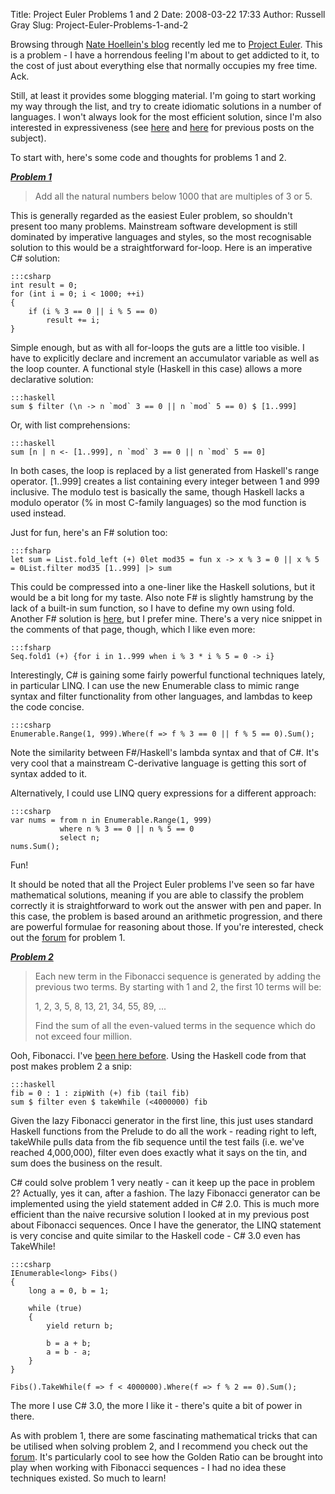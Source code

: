 Title: Project Euler Problems 1 and 2
Date: 2008-03-22 17:33
Author: Russell Gray
Slug: Project-Euler-Problems-1-and-2

Browsing through [Nate Hoellein's
blog][1] recently led me to [Project
Euler][2]. This is a problem - I have a
horrendous feeling I'm about to get addicted to it, to the cost of just
about everything else that normally occupies my free time. Ack.

Still, at least it provides some blogging material. I'm going to start working
my way through the list, and try to create idiomatic solutions in a number of
languages. I won't always look for the most efficient solution, since I'm also
interested in expressiveness (see [here][3] and
[here][4] for previous posts on the
subject).

To start with, here's some code and thoughts for problems 1 and 2.

[***Problem 1***][5]

> Add all the natural numbers below 1000 that are multiples of 3 or 5.

This is generally regarded as the easiest Euler problem, so shouldn't
present too many problems. Mainstream software development is still
dominated by imperative languages and styles, so the most recognisable
solution to this would be a straightforward for-loop. Here is an
imperative C# solution:

    :::csharp
    int result = 0;
    for (int i = 0; i < 1000; ++i)
    {
        if (i % 3 == 0 || i % 5 == 0)
            result += i;
    }

Simple enough, but as with all for-loops the guts are a little too
visible. I have to explicitly declare and increment an accumulator
variable as well as the loop counter. A functional style (Haskell in
this case) allows a more declarative solution:

    :::haskell
    sum $ filter (\n -> n `mod` 3 == 0 || n `mod` 5 == 0) $ [1..999]

Or, with list comprehensions:

    :::haskell
    sum [n | n <- [1..999], n `mod` 3 == 0 || n `mod` 5 == 0]

In both cases, the loop is replaced by a list generated from Haskell's
range operator. [1..999] creates a list containing every integer between
1 and 999 inclusive. The modulo test is basically the same, though
Haskell lacks a modulo operator (% in most C-family languages) so the
mod function is used instead.

Just for fun, here's an F# solution too:

    :::fsharp
    let sum = List.fold_left (+) 0let mod35 = fun x -> x % 3 = 0 || x % 5 = 0List.filter mod35 [1..999] |> sum

This could be compressed into a one-liner like the Haskell solutions,
but it would be a bit long for my taste. Also note F# is slightly
hamstrung by the lack of a built-in sum function, so I have to define my
own using fold. Another F# solution is
[here][6],
but I prefer mine. There's a very nice snippet in the comments of that
page, though, which I like even more:

    :::fsharp
    Seq.fold1 (+) {for i in 1..999 when i % 3 * i % 5 = 0 -> i}

Interestingly, C# is gaining some fairly powerful functional techniques
lately, in particular LINQ. I can use the new Enumerable class to mimic
range syntax and filter functionality from other languages, and lambdas
to keep the code concise.

    :::csharp
    Enumerable.Range(1, 999).Where(f => f % 3 == 0 || f % 5 == 0).Sum();

Note the similarity between F#/Haskell's lambda syntax and that of C#.
It's very cool that a mainstream C-derivative language is getting this
sort of syntax added to it.

Alternatively, I could use LINQ query expressions for a different
approach:

    :::csharp
    var nums = from n in Enumerable.Range(1, 999)
               where n % 3 == 0 || n % 5 == 0
               select n;
    nums.Sum();

Fun!

It should be noted that all the Project Euler problems I've seen so far
have mathematical solutions, meaning if you are able to classify the
problem correctly it is straightforward to work out the answer with pen
and paper. In this case, the problem is based around an arithmetic
progression, and there are powerful formulae for reasoning about those.
If you're interested, check out the
[forum][7] for
problem 1.

[***Problem 2***][8]

> Each new term in the Fibonacci sequence is generated by adding the
> previous two terms. By starting with 1 and 2, the first 10 terms will
> be:
>
> 1, 2, 3, 5, 8, 13, 21, 34, 55, 89, ...
>
> Find the sum of all the even-valued terms in the sequence which do not
> exceed four million.

Ooh, Fibonacci. I've [been here before][9]. Using the
Haskell code from that post makes problem 2 a snip:

    :::haskell
    fib = 0 : 1 : zipWith (+) fib (tail fib)
    sum $ filter even $ takeWhile (<4000000) fib

Given the lazy Fibonacci generator in the first line, this just uses
standard Haskell functions from the Prelude to do all the work - reading
right to left, takeWhile pulls data from the fib sequence until the test
fails (i.e. we've reached 4,000,000), filter even does exactly what it
says on the tin, and sum does the business on the result.

C# could solve problem 1 very neatly - can it keep up the pace in
problem 2? Actually, yes it can, after a fashion. The lazy Fibonacci
generator can be implemented using the yield statement added in C# 2.0.
This is much more efficient than the naive recursive solution I looked
at in my previous post about Fibonacci sequences. Once I have the
generator, the LINQ statement is very concise and quite similar to the
Haskell code - C# 3.0 even has TakeWhile!

    :::csharp
    IEnumerable<long> Fibs()
    {
        long a = 0, b = 1;

        while (true)
        {
            yield return b;

            b = a + b;
            a = b - a;
        }
    }

    Fibs().TakeWhile(f => f < 4000000).Where(f => f % 2 == 0).Sum();

The more I use C# 3.0, the more I like it - there's quite a bit of
power in there.

As with problem 1, there are some fascinating mathematical tricks that
can be utilised when solving problem 2, and I recommend you check out
the [forum][10]. It's
particularly cool to see how the Golden Ratio can be brought into play
when working with Fibonacci sequences - I had no idea these techniques
existed. So much to learn!


[1]: http://natehoellein.blogspot.com/
[2]: http://projecteuler.net/
[3]: {filename}/Fab-Fib.md
[4]: {filename}/Code-CAN-Be-Beautiful.md
[5]: http://projecteuler.net/index.php?section=problems&id=1
[6]: http://blogs.msdn.com/chrsmith/archive/2007/10/23/Project-Euler-in-F_2300_-_2D00_-Problem-1.aspx
[7]: http://projecteuler.net/index.php?section=forum&id=1
[8]: http://projecteuler.net/index.php?section=problems&id=2
[9]: {filename}/Fab-Fib.md
[10]: http://projecteuler.net/index.php?section=forum&id=2